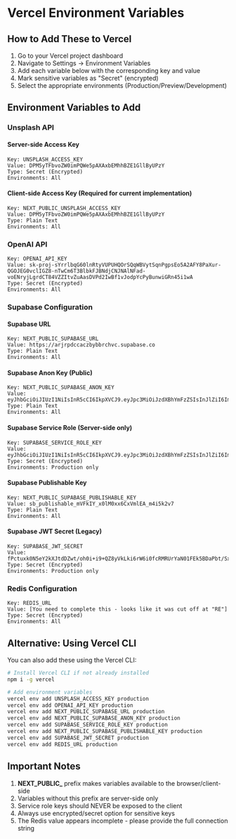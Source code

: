 # Vercel Environment Variables

## How to Add These to Vercel

1. Go to your Vercel project dashboard
2. Navigate to Settings → Environment Variables
3. Add each variable below with the corresponding key and value
4. Mark sensitive variables as "Secret" (encrypted)
5. Select the appropriate environments (Production/Preview/Development)

## Environment Variables to Add

### Unsplash API

#### Server-side Access Key
```
Key: UNSPLASH_ACCESS_KEY
Value: DPM5yTFbvoZW0imPQWe5pAXAxbEMhhBZE1GllByUPzY
Type: Secret (Encrypted)
Environments: All
```

#### Client-side Access Key (Required for current implementation)
```
Key: NEXT_PUBLIC_UNSPLASH_ACCESS_KEY
Value: DPM5yTFbvoZW0imPQWe5pAXAxbEMhhBZE1GllByUPzY
Type: Plain Text
Environments: All
```

### OpenAI API
```
Key: OPENAI_API_KEY
Value: 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
Type: Secret (Encrypted)
Environments: All
```

### Supabase Configuration

#### Supabase URL
```
Key: NEXT_PUBLIC_SUPABASE_URL
Value: https://arjrpdccaczbybbrchvc.supabase.co
Type: Plain Text
Environments: All
```

#### Supabase Anon Key (Public)
```
Key: NEXT_PUBLIC_SUPABASE_ANON_KEY
Value: eyJhbGciOiJIUzI1NiIsInR5cCI6IkpXVCJ9.eyJpc3MiOiJzdXBhYmFzZSIsInJlZiI6ImFyanJwZGNjYWN6YnliYnJjaHZjIiwicm9sZSI6ImFub24iLCJpYXQiOjE3NTY1ODQ4MzQsImV4cCI6MjA3MjE2MDgzNH0.pRI087i7y7wJx7DJx69kN3rxZEwvV0gBVCyfapXbH5c
Type: Plain Text
Environments: All
```

#### Supabase Service Role (Server-side only)
```
Key: SUPABASE_SERVICE_ROLE_KEY
Value: eyJhbGciOiJIUzI1NiIsInR5cCI6IkpXVCJ9.eyJpc3MiOiJzdXBhYmFzZSIsInJlZiI6ImFyanJwZGNjYWN6YnliYnJjaHZjIiwicm9sZSI6InNlcnZpY2Vfcm9sZSIsImlhdCI6MTc1NjU4NDgzNCwiZXhwIjoyMDcyMTYwODM0fQ.ZoeFLYhKnFshoIcDdJiIOdrOSAoFtyGjx3gG_aKGl7c
Type: Secret (Encrypted)
Environments: Production only
```

#### Supabase Publishable Key
```
Key: NEXT_PUBLIC_SUPABASE_PUBLISHABLE_KEY
Value: sb_publishable_mVFkIY_x0lM0xx6CxVmlEA_m4i5k2v7
Type: Plain Text
Environments: All
```

#### Supabase JWT Secret (Legacy)
```
Key: SUPABASE_JWT_SECRET
Value: fPctuxk0N5eY2kXJtdDZwt/oh0i+i9+QZ8yVkLki6rW6i0fcRMRUrYaN01FEk5BDaPbt/Sx/gXow5CMjxkljCg==
Type: Secret (Encrypted)
Environments: Production only
```

### Redis Configuration
```
Key: REDIS_URL
Value: [You need to complete this - looks like it was cut off at "RE"]
Type: Secret (Encrypted)
Environments: All
```

## Alternative: Using Vercel CLI

You can also add these using the Vercel CLI:

```bash
# Install Vercel CLI if not already installed
npm i -g vercel

# Add environment variables
vercel env add UNSPLASH_ACCESS_KEY production
vercel env add OPENAI_API_KEY production
vercel env add NEXT_PUBLIC_SUPABASE_URL production
vercel env add NEXT_PUBLIC_SUPABASE_ANON_KEY production
vercel env add SUPABASE_SERVICE_ROLE_KEY production
vercel env add NEXT_PUBLIC_SUPABASE_PUBLISHABLE_KEY production
vercel env add SUPABASE_JWT_SECRET production
vercel env add REDIS_URL production
```

## Important Notes

1. **NEXT_PUBLIC_** prefix makes variables available to the browser/client-side
2. Variables without this prefix are server-side only
3. Service role keys should NEVER be exposed to the client
4. Always use encrypted/secret option for sensitive keys
5. The Redis value appears incomplete - please provide the full connection string